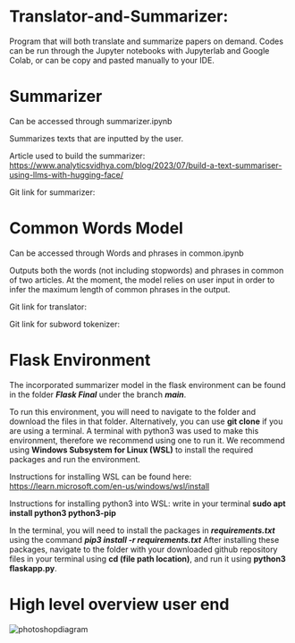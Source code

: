 # Translator-and-Summarizer:
Program that will both translate and summarize papers on demand.
Codes can be run through the Jupyter notebooks with Jupyterlab and Google Colab, or can be copy and pasted manually to your IDE. 

# Summarizer 
Can be accessed through summarizer.ipynb

Summarizes texts that are inputted by the user. 

Article used to build the summarizer: https://www.analyticsvidhya.com/blog/2023/07/build-a-text-summariser-using-llms-with-hugging-face/ 

Git link for summarizer:

# Common Words Model
Can be accessed through Words and phrases in common.ipynb

Outputs both the words (not including stopwords) and phrases in common of two articles. At the moment, the model relies on user input in order to infer the maximum length of common phrases in the output.



Git link for translator:

Git link for subword tokenizer:

# Flask Environment
The incorporated summarizer model in the flask environment can be found in the folder ***Flask Final*** under the branch ***main***. 

To run this environment, you will need to navigate to the folder and download the files in that folder. Alternatively, you can use **git clone** if you are using a terminal. A terminal with python3 was used to make this environment, therefore we recommend using one to run it. We recommend using **Windows Subsystem for Linux (WSL)** to install the required packages and run the environment. 

Instructions for installing WSL can be found here: https://learn.microsoft.com/en-us/windows/wsl/install

Instructions for installing python3 into WSL: write in your terminal **sudo apt install python3 python3-pip**

In the terminal, you will need to install the packages in ***requirements.txt*** using the command ***pip3 install -r requirements.txt*** After installing these packages, navigate to the folder with your downloaded github repository files in your terminal using **cd (file path location)**, and run it using **python3 flaskapp.py**.
# High level overview user end
![photoshopdiagram](https://github.com/pramjati02/Translator-and-Summarizer/assets/139998943/2aa925ef-21f7-4442-80fe-bb260abb8c93)
